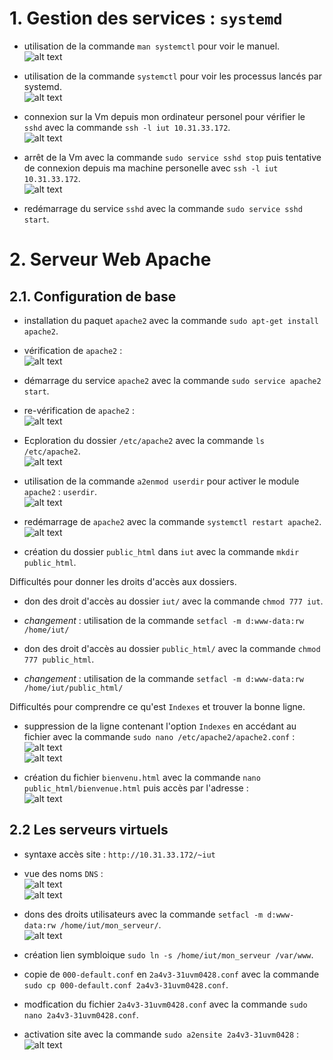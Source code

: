 # 1. Gestion des services : `systemd`
- utilisation de la commande `man systemctl` pour voir le manuel.  
 ![alt text](Image/manuel_systemctl.PNG)  

- utilisation de la commande `systemctl` pour voir les processus lancés par systemd.  
 ![alt text](Image/sortie_cmd_systectl.PNG)  

- connexion sur la Vm depuis mon ordinateur personel pour vérifier le `sshd` avec la commande `ssh -l iut 10.31.33.172`.  
 ![alt text](Image/connexion_ssh_VM.PNG)  

- arrêt de la Vm avec la commande `sudo service sshd stop` puis tentative de connexion depuis ma machine personelle avec `ssh -l iut 10.31.33.172`.  
 ![alt text](Image/connexion_ssh_stop_VM.PNG)  

- redémarrage du service `sshd` avec la commande `sudo service sshd start`.  

# 2. Serveur Web Apache
## 2.1. Configuration de base
- installation du paquet `apache2` avec la commande `sudo apt-get install apache2`.  

- vérification de `apache2` :  
 ![alt text](Image/apache2_status_1.PNG)  

- démarrage du service `apache2` avec la commande `sudo service apache2 start`.  

- re-vérification de `apache2` :  
 ![alt text](Image/apache2_status_2.PNG)  

- Ecploration du dossier `/etc/apache2` avec la commande `ls /etc/apache2`.  
 ![alt text](Image/explore_etc_apache2.PNG)  

- utilisation de la commande `a2enmod userdir` pour activer le module `apache2` : `userdir`.  
 ![alt text](Image/a2enmod_userdir.PNG)  

- redémarrage de `apache2` avec la commande `systemctl restart apache2`.  
 ![alt text](Image/redemarrage_apache2.PNG)  

- création du dossier `public_html` dans `iut` avec la commande `mkdir public_html`.  

Difficultés pour donner les droits d'accès aux dossiers.

- don des droit d'accès au dossier `iut/` avec la commande `chmod 777 iut`.  
- *changement* : utilisation de la commande `setfacl -m d:www-data:rw /home/iut/`

- don des droit d'accès au dossier `public_html/` avec la commande `chmod 777 public_html`.  
- *changement* :  utilisation de la commande `setfacl -m d:www-data:rw /home/iut/public_html/`

Difficultés pour comprendre ce qu'est `Indexes` et trouver la bonne ligne.

- suppression de la ligne contenant l'option `Indexes` en accédant au fichier avec la commande `sudo nano /etc/apache2/apache2.conf` :  
 ![alt text](Image/indexes_apache2_1.PNG)  
 ![alt text](Image/indexes_apache2_2.PNG)  

- création du fichier `bienvenu.html` avec la commande `nano public_html/bienvenue.html` puis accès par l'adresse :  
 ![alt text](Image/bienvenue.html.PNG)  

## 2.2 Les serveurs virtuels

- syntaxe accès site : `http://10.31.33.172/~iut`  

- vue des noms `DNS` :  
 ![alt text](Image/ad_IP_DNS.PNG)  
 ![alt text](Image/ad_IP_DNS_2.PNG)  

- dons des droits utilisateurs avec la commande `setfacl -m d:www-data:rw /home/iut/mon_serveur/`.  
 ![alt text](Image/don_droit_mon_serveur.PNG)  

- création lien symbloique `sudo ln -s /home/iut/mon_serveur /var/www`.  

- copie de `000-default.conf` en `2a4v3-31uvm0428.conf` avec la commande `sudo cp 000-default.conf 2a4v3-31uvm0428.conf`.  

- modfication du fichier `2a4v3-31uvm0428.conf` avec la commande `sudo nano 2a4v3-31uvm0428.conf`.  

- activation site avec la commande `sudo a2ensite 2a4v3-31uvm0428` :  
 ![alt text](Image/a2ensite_td-r205.PNG)  